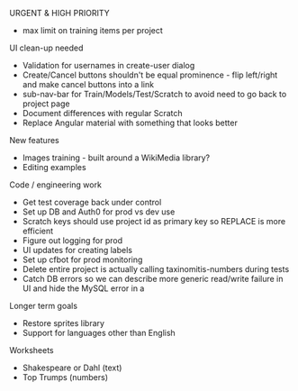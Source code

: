 URGENT & HIGH PRIORITY
* max limit on training items per project

UI clean-up needed
* Validation for usernames in create-user dialog
* Create/Cancel buttons shouldn't be equal prominence - flip left/right and make cancel buttons into a link
* sub-nav-bar for Train/Models/Test/Scratch to avoid need to go back to project page
* Document differences with regular Scratch
* Replace Angular material with something that looks better

New features
* Images training - built around a WikiMedia library?
* Editing examples

Code / engineering work
* Get test coverage back under control
* Set up DB and Auth0 for prod vs dev use
* Scratch keys should use project id as primary key so REPLACE is more efficient
* Figure out logging for prod
* UI updates for creating labels
* Set up cfbot for prod monitoring
* Delete entire project is actually calling taxinomitis-numbers during tests
* Catch DB errors so we can describe more generic read/write failure in UI and hide the MySQL error in a <detail>

Longer term goals
* Restore sprites library
* Support for languages other than English

Worksheets
* Shakespeare or Dahl (text)
* Top Trumps (numbers)
